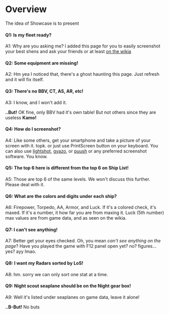 # Overview
The idea of Showcase is to present 


#### Q1: Is my fleet ready?

A1: Why are you asking me? I added this page for you to easily screenshot your best shens and ask your friends or at least [on the wikia](http://kancolle.wikia.com/wiki/Board:Fleet%27s_Prepared-ness)

#### Q2: Some equipment are missing!
A2: Hm yea I noticed that, there's a ghost haunting this page. Just refresh and it will fix itself.

#### Q3: There's no BBV, CT, AS, AR, etc!
A3: I know, and I won't add it.

**..But!**
OK fine, only BBV had it's own table! But not others since they are useless **Kamo!**

#### Q4: How do I screenshot?
A4: Like some others, get your smartphone and take a picture of your screen with it. topk. or just use PrintScreen button on your keyboard. You can also use [lightshot](https://app.prntscr.com/en/index.html), [gyazo](https://gyazo.com/), or [puush](http://puush.me/) or any preferred screenshot software. You know.

#### Q5: The top 6 here is different from the top 6 on Ship List!
A5: Those are top 6 of the same levels. We won't discuss this further. Please deal with it.

#### Q6: What are the colors and digits under each ship?
A6: Firepower, Torpedo, AA, Armor, and Luck. If it's a colored check, it's maxed. If it's a number, it how far you are from maxing it. Luck (5th number) max values are from game data, and as seen on the wikia.

#### Q7: I can't see anything!
A7: Better get your eyes checked. Oh, you mean *can't see anything on the page*? Have you played the game with F12 panel open yet? no? figures... yes? ayy lmao.

#### Q8: I want my Radars sorted by LoS!
A8: hm. sorry we can only sort one stat at a time.

#### Q9: Night scout seaplane should be on the Night gear box!
A9: Well it's listed under seaplanes on game data, leave it alone!

**..B-But!**
No buts
